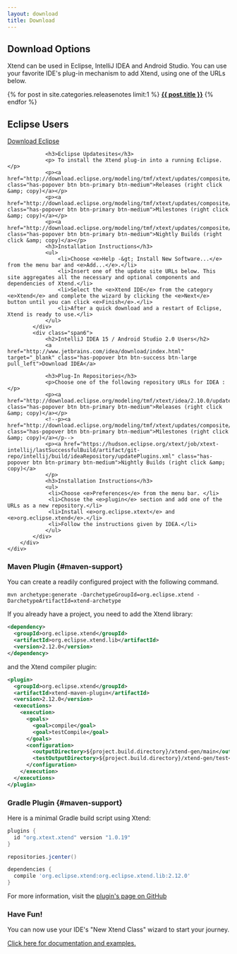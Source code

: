 ```yaml
---
layout: download
title: Download
---
```

<div>
	<div class="container">
		<div class="row">
			<div class="span12">
				<h2>Download Options</h2>
				<p>
		Xtend can be used in Eclipse, IntelliJ IDEA and Android Studio. You can use your favorite IDE's plug-in mechanism to add Xtend, using one of the URLs below.
				</p>
				<p>
				{% for post in site.categories.releasenotes limit:1 %}
					<strong><a href="releasenotes.html">{{ post.title }}</a></strong>
				{% endfor %}
				</p>
			</div>
		</div>
		<div class="row">
			<div class="span6">
				<h2>Eclipse Users</h2>
				<a href="https://www.eclipse.org/downloads/" target="_blank" class="has-popover btn btn-success btn-large pull_left">Download Eclipse</a>

				<h3>Eclipse Updatesites</h3>
				<p> To install the Xtend plug-in into a running Eclipse.</p>
				<p><a href="http://download.eclipse.org/modeling/tmf/xtext/updates/composite/releases/" class="has-popover btn btn-primary btn-medium">Releases (right click &amp; copy)</a></p>
				<p><a href="http://download.eclipse.org/modeling/tmf/xtext/updates/composite/milestones/" class="has-popover btn btn-primary btn-medium">Milestones (right click &amp; copy)</a></p>
				<p><a href="http://download.eclipse.org/modeling/tmf/xtext/updates/composite/latest/" class="has-popover btn btn-primary btn-medium">Nightly Builds (right click &amp; copy)</a></p>
				<h3>Installation Instructions</h3>
				<ul>
					<li>Choose <e>Help -&gt; Install New Software...</e> from the menu bar and <e>Add...</e>.</li>
					<li>Insert one of the update site URLs below. This site aggregates all the necessary and optional components and dependencies of Xtend.</li>
					<li>Select the <e>Xtend IDE</e> from the category <e>Xtend</e> and complete the wizard by clicking the <e>Next</e> button until you can click <e>Finish</e>.</li>
					<li>After a quick download and a restart of Eclipse, Xtend is ready to use.</li>
				</ul>
			</div>
			<div class="span6">
				<h2>IntelliJ IDEA 15 / Android Studio 2.0 Users</h2>
				<a href="http://www.jetbrains.com/idea/download/index.html" target="_blank" class="has-popover btn btn-success btn-large pull_left">Download IDEA</a>
			    
			    <h3>Plug-In Repositories</h3>
				<p>Choose one of the following repository URLs for IDEA :</p>
				<p><a href="http://download.eclipse.org/modeling/tmf/xtext/idea/2.10.0/updatePlugins.xml" class="has-popover btn btn-primary btn-medium">Releases (right click &amp; copy)</a></p>
				<!--p><a href="http://download.eclipse.org/modeling/tmf/xtext/updates/composite/milestones/" class="has-popover btn btn-primary btn-medium">Milestones (right click &amp; copy)</a></p-->
				<p><a href="https://hudson.eclipse.org/xtext/job/xtext-intellij/lastSuccessfulBuild/artifact/git-repo/intellij/build/ideaRepository/updatePlugins.xml" class="has-popover btn btn-primary btn-medium">Nightly Builds (right click &amp; copy)</a>
				</p>
				<h3>Installation Instructions</h3>
				<ul>
				 <li>Choose <e>Preferences</e> from the menu bar. </li>
				 <li>Chosse the <e>plugin</e> section and add one of the URLs as a new repository.</li>
				 <li>Install <e>org.eclipse.xtext</e> and <e>org.eclipse.xtend</e>.</li>
				 <li>Follow the instructions given by IDEA.</li>
				</ul>
			</div>
		</div>
	</div>
</div>

### Maven Plugin {#maven-support}

You can create a readily configured project with the following command.

```
mvn archetype:generate -DarchetypeGroupId=org.eclipse.xtend -DarchetypeArtifactId=xtend-archetype
```

If you already have a project, you need to add the Xtend library:

```xml
<dependency>
  <groupId>org.eclipse.xtend</groupId>
  <artifactId>org.eclipse.xtend.lib</artifactId>
  <version>2.12.0</version>
</dependency>
```

and the Xtend compiler plugin:

```xml
<plugin>
  <groupId>org.eclipse.xtend</groupId>
  <artifactId>xtend-maven-plugin</artifactId>
  <version>2.12.0</version>
  <executions>
    <execution>
      <goals>
        <goal>compile</goal>
        <goal>testCompile</goal>
      </goals>
      <configuration>
        <outputDirectory>${project.build.directory}/xtend-gen/main</outputDirectory>
        <testOutputDirectory>${project.build.directory}/xtend-gen/test</testOutputDirectory>
      </configuration>
    </execution>
  </executions>
</plugin>
```

### Gradle Plugin {#maven-support}

Here is a minimal Gradle build script using Xtend:

```groovy
plugins {
  id "org.xtext.xtend" version "1.0.19"
}

repositories.jcenter()

dependencies {
  compile 'org.eclipse.xtend:org.eclipse.xtend.lib:2.12.0'
}
```

For more information, visit the [plugin's page on GitHub](https://github.com/xtext/xtend-gradle-plugin)

### Have Fun!

You can now use your IDE's "New Xtend Class" wizard to start your journey.

[Click here for documentation and examples.](documentation/101_gettingstarted.html)
